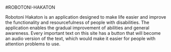 #ROBOTONI-HAKATON

Robotoni Hakaton is an application designed to make life easier and improve the functionality and resourcefulness of people with disabilities. The application enables the gradual improvement of abilities and general awareness. Every important text on this site has a button that will become an audio version of the text, which would make it easier for people with attention problems to use.
